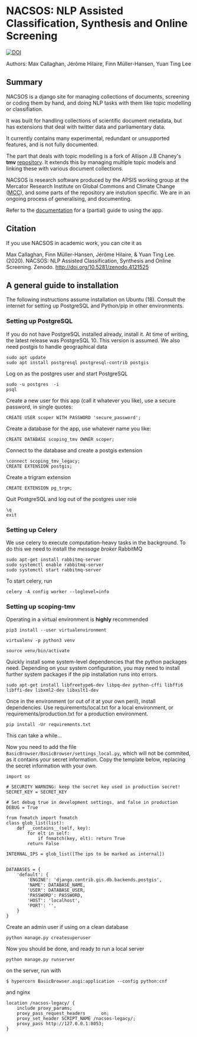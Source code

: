 # NACSOS: NLP Assisted Classification, Synthesis and Online Screening

[![DOI](https://zenodo.org/badge/DOI/10.5281/zenodo.4121525.svg)](https://doi.org/10.5281/zenodo.4121525)

Authors: Max Callaghan, Jérôme Hilaire, Finn Müller-Hansen, Yuan Ting Lee

## Summary

NACSOS is a django site for managing collections of documents, screening or coding them by hand, and doing NLP tasks with them like topic modelling or classifiation.

It was built for handling collections of scientific document metadata, but has extensions that deal with twitter data and parliamentary data.

It currently contains many experimental, redundant or unsupported features, and is not fully documented.

The part that deals with topic modelling is a fork of Allison J.B Chaney's **tmv** [repository](https://github.com/blei-lab/tmv). It extends this by managing multiple topic models and linking these with various document collections.

NACSOS is research software produced by the APSIS working group at the Mercator Research Institute on Global Commons and Climate Change ([MCC](https://www.mcc-berlin.net/)), and some parts of the repository are instution specific. We are in an ongoing process of generalising, and documenting.

Refer to the [documentation](https://github.com/mcallaghan/tmv/wiki/Scoping-Documentation) for a (partial) guide to using the app.

## Citation

If you use NACSOS in academic work, you can cite it as

Max Callaghan, Finn Müller-Hansen, Jérôme Hilaire, & Yuan Ting Lee. (2020). NACSOS: NLP Assisted Classification, Synthesis and Online Screening. Zenodo. http://doi.org/10.5281/zenodo.4121525


## A general guide to installation

The following instructions assume installation on Ubuntu (18). Consult the internet for setting up PostgreSQL and Python/pip in other environments.

### Setting up PostgreSQL

If you do not have PostgreSQL installed already, install it. At time of writing, the latest release was PostgreSQL 10. This version is assumed. We also need postgis to handle geographical data

```
sudo apt update
sudo apt install postgresql postgresql-contrib postgis
```

Log on as the postgres user and start PostgreSQL
```
sudo -u postgres  -i
psql
```

Create a new user for this app (call it whatever you like), use a secure password, in single quotes:
```
CREATE USER scoper WITH PASSWORD 'secure_password';
```

Create a database for the app, use whatever name you like:
```
CREATE DATABASE scoping_tmv OWNER scoper;
```

Connect to the database and create a postgis extension

```
\connect scoping_tmv_legacy;
CREATE EXTENSION postgis;
```

Create a trigram extension

```
CREATE EXTENSION pg_trgm;
```

Quit PostgreSQL and log out of the postgres user role

```
\q
exit
```

### Setting up Celery
We use celery to execute computation-heavy tasks in the background.
To do this we need to install the *message broker* RabbitMQ

```
sudo apt-get install rabbitmq-server
sudo systemctl enable rabbitmq-server
sudo systemctl start rabbitmq-server
```

To start celery, run

```
celery -A config worker --loglevel=info
```

### Setting up scoping-tmv

Operating in a virtual environment is **highly** recommended

```
pip3 install --user virtualenvironment

virtualenv -p python3 venv

source venv/bin/activate
```

Quickly install some system-level dependencies that the python packages need. Depending on your system configuration, you may need to install further system packages if the pip installation runs into errors.

```
sudo apt-get install libfreetype6-dev libpq-dev python-cffi libffi6 libffi-dev libxml2-dev libxslt1-dev
```

Once in the environment (or out of it at your own peril), install dependencies. Use requirements/local.txt for a local environment, or requirements/production.txt for a production environment.

```
pip install -Ur requirements.txt
```

This can take a while...

Now you need to add the file `BasicBrowser/BasicBrowser/settings_local.py`, which will not be commited, as it contains your secret information. Copy the template below, replacing the secret information with your own.

```
import os

# SECURITY WARNING: keep the secret key used in production secret!
SECRET_KEY = SECRET_KEY

# Set debug true in development settings, and false in production
DEBUG = True

from fnmatch import fnmatch
class glob_list(list):
    def __contains__(self, key):
        for elt in self:
            if fnmatch(key, elt): return True
        return False

INTERNAL_IPS = glob_list([The ips to be marked as internal])


DATABASES = {
    'default': {
        'ENGINE': 'django.contrib.gis.db.backends.postgis',
        'NAME': DATABASE_NAME,
        'USER': DATABASE_USER,
        'PASSWORD': PASSWORD,
        'HOST': 'localhost',
        'PORT': '',
    }
}

```

Create an admin user if using on a clean database

```
python manage.py createsuperuser
```

Now you should be done, and ready to run a local server

```
python manage.py runserver
```

on the server, run with

```
$ hypercorn BasicBrowser.asgi:application --config python:cnf
```

and nginx
```
location /nacsos-legacy/ {
    include proxy_params;
    proxy_pass_request_headers      on;
    proxy_set_header SCRIPT_NAME /nacsos-legacy/;
    proxy_pass http://127.0.0.1:8053;
}
```